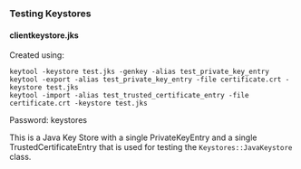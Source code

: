 ### Testing Keystores

#### clientkeystore.jks

Created using:

```
keytool -keystore test.jks -genkey -alias test_private_key_entry
keytool -export -alias test_private_key_entry -file certificate.crt -keystore test.jks
keytool -import -alias test_trusted_certificate_entry -file certificate.crt -keystore test.jks
```

Password: keystores

This is a Java Key Store with a single PrivateKeyEntry and a single TrustedCertificateEntry that is used for testing
the `Keystores::JavaKeystore` class.
